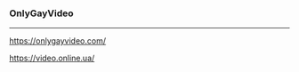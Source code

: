 ### OnlyGayVideo
---
https://onlygayvideo.com/

https://video.online.ua/

```
```

```
```

```
```


